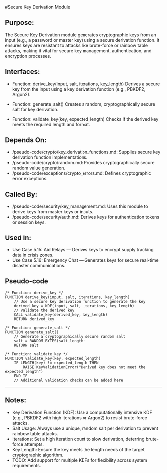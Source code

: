 #Secure Key Derivation Module

## Purpose:
The Secure Key Derivation module generates cryptographic keys from an input (e.g., a password or master key) using a secure derivation function. 
It ensures keys are resistant to attacks like brute-force or rainbow table attacks, making it vital for secure key management, authentication, 
and encryption processes.

## Interfaces:
- Function: derive_key(input, salt, iterations, key_length)
  Derives a secure key from the input using a key derivation function (e.g., PBKDF2, Argon2).

- Function: generate_salt()
  Creates a random, cryptographically secure salt for key derivation.

- Function: validate_key(key, expected_length)
  Checks if the derived key meets the required length and format.

## Depends On:
- /pseudo-code/crypto/key_derivation_functions.md: Supplies secure key derivation function implementations.
- /pseudo-code/crypto/random.md: Provides cryptographically secure random value generation.
- /pseudo-code/exceptions/crypto_errors.md: Defines cryptographic error exceptions.

## Called By:
- /pseudo-code/security/key_management.md: Uses this module to derive keys from master keys or inputs.
- /pseudo-code/security/auth.md: Derives keys for authentication tokens or session keys.

## Used In:
- Use Case 5.15: Aid Relays — Derives keys to encrypt supply tracking data in crisis zones.
- Use Case 5.16: Emergency Chat — Generates keys for secure real-time disaster communications.

## Pseudo-code
```pseudocode
/* Function: derive_key */
FUNCTION derive_key(input, salt, iterations, key_length)
    // Use a secure key derivation function to generate the key
    derived_key = KDF(input, salt, iterations, key_length)
    // Validate the derived key
    CALL validate_key(derived_key, key_length)
    RETURN derived_key

/* Function: generate_salt */
FUNCTION generate_salt()
    // Generate a cryptographically secure random salt
    salt = RANDOM_BYTES(salt_length)
    RETURN salt

/* Function: validate_key */
FUNCTION validate_key(key, expected_length)
    IF LENGTH(key) != expected_length THEN
        RAISE KeyValidationError("Derived key does not meet the expected length")
    END IF
    // Additional validation checks can be added here
```

---

## Notes:
- Key Derivation Function (KDF): Use a computationally intensive KDF (e.g., PBKDF2 with high iterations or Argon2) to resist brute-force attacks.
- Salt Usage: Always use a unique, random salt per derivation to prevent rainbow table attacks.
- Iterations: Set a high iteration count to slow derivation, deterring brute-force attempts.
- Key Length: Ensure the key meets the length needs of the target cryptographic algorithm.
- TODO: Add support for multiple KDFs for flexibility across system requirements.
